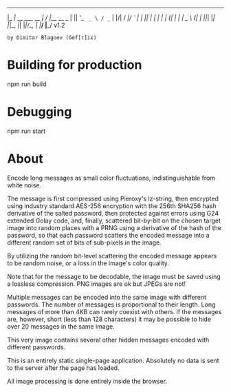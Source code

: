   ___                 __  __           
 |_ _|_ __ ___   __ _|  \/  |___  __ _ 
  | || '_ ` _ \ / _` | |\/| / __|/ _` |
  | || | | | | | (_| | |  | \__ \ (_| |
 |___|_| |_| |_|\__, |_|  |_|___/\__, |
                |___/            |___/   v1.2

    by Dimitar Blagoev (Gef[r]ix)

# Building for production
npm run build

# Debugging
npm run start

# About
Encode long messages as small color fluctuations,
indistinguishable from white noise.

The message is first compressed using Pieroxy's lz-string,
then encrypted using industry standard AES-256 encryption
with the 256th SHA256 hash derivative of the salted password,
then protected against errors using G24 extended Golay code,
and, finally, scattered bit-by-bit on the chosen target image
into random places with a PRNG using a derivative of the hash
of the password, so that each password scatters the encoded
message into a different random set of bits of sub-pixels
in the image.

By utilizing the random bit-level scattering the encoded
message appears to be random noise, or a loss in the image's
color quality.

Note that for the message to be decodable, the image must be
saved using a lossless compression.
PNG images are ok but JPEGs are not!

Multiple messages can be encoded into the same image with
different passwords. The number of messages is proportional
to their length. 
Long messages of more than 4KB can rarely coexist with others.
If the messages are, however, short (less than 128 characters)
it may be possible to hide over 20 messages in the same image.

This very image contains several other hidden messages encoded
with different passwords.

This is an entirely static single-page application. Absolutely
no data is sent to the server after the page has loaded.

All image processing is done entirely inside the browser.
